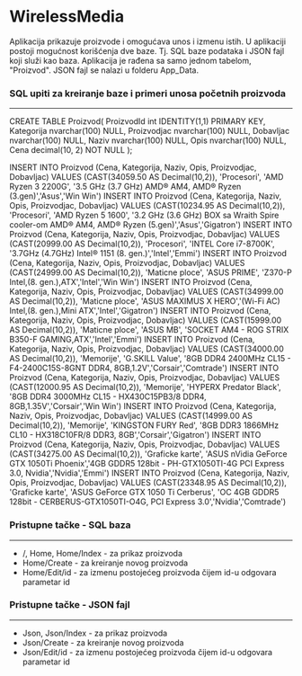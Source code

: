 # WirelessMedia

Aplikacija prikazuje proizvode i omogućava unos i izmenu istih.
U aplikaciji postoji mogućnost korišćenja dve baze. Tj. SQL baze podataka i JSON fajl koji služi kao baza.
Aplikacija je rađena sa samo jednom tabelom, "Proizvod". JSON fajl se nalazi u folderu App_Data.

### SQL upiti za kreiranje baze i primeri unosa početnih proizvoda
---
CREATE TABLE Proizvod(
 ProizvodId int IDENTITY(1,1) PRIMARY KEY,
 Kategorija nvarchar(100) NULL,
 Proizvodjac nvarchar(100) NULL,
 Dobavljac nvarchar(100) NULL,
 Naziv nvarchar(100) NULL,
 Opis nvarchar(100) NULL,
 Cena decimal(10, 2) NOT NULL
);

INSERT INTO Proizvod (Cena, Kategorija, Naziv, Opis, Proizvodjac, Dobavljac) VALUES (CAST(34059.50 AS Decimal(10,2)), 'Procesori', 'AMD Ryzen 3 2200G', '3.5 GHz (3.7 GHz) AMD® AM4, AMD® Ryzen (3.gen)','Asus','Win Win')
INSERT INTO Proizvod (Cena, Kategorija, Naziv, Opis, Proizvodjac, Dobavljac) VALUES (CAST(10234.95 AS Decimal(10,2)), 'Procesori', 'AMD Ryzen 5 1600', '3.2 GHz (3.6 GHz) BOX sa Wraith Spire cooler-om AMD® AM4, AMD® Ryzen (5.gen)','Asus','Gigatron')
INSERT INTO Proizvod (Cena, Kategorija, Naziv, Opis, Proizvodjac, Dobavljac) VALUES (CAST(20999.00 AS Decimal(10,2)), 'Procesori', 'INTEL Core i7-8700K', '3.7GHz (4.7GHz) Intel® 1151 (8. gen.)','Intel','Emmi')
INSERT INTO Proizvod (Cena, Kategorija, Naziv, Opis, Proizvodjac, Dobavljac) VALUES (CAST(24999.00 AS Decimal(10,2)), 'Maticne ploce', 'ASUS PRIME', 'Z370-P Intel,(8. gen.),ATX','Intel','Win Win')
INSERT INTO Proizvod (Cena, Kategorija, Naziv, Opis, Proizvodjac, Dobavljac) VALUES (CAST(34999.00 AS Decimal(10,2)), 'Maticne ploce', 'ASUS MAXIMUS X HERO','(Wi-Fi AC) Intel,(8. gen.),Mini ATX','Intel','Gigatron')
INSERT INTO Proizvod (Cena, Kategorija, Naziv, Opis, Proizvodjac, Dobavljac) VALUES (CAST(15999.00 AS Decimal(10,2)), 'Maticne ploce', 'ASUS MB', 'SOCKET AM4 - ROG STRIX B350-F GAMING,ATX','Intel','Emmi')
INSERT INTO Proizvod (Cena, Kategorija, Naziv, Opis, Proizvodjac, Dobavljac) VALUES (CAST(34000.00 AS Decimal(10,2)), 'Memorije', 'G.SKILL Value', '8GB DDR4 2400MHz CL15 - F4-2400C15S-8GNT DDR4, 8GB,1.2V','Corsair','Comtrade')
INSERT INTO Proizvod (Cena, Kategorija, Naziv, Opis, Proizvodjac, Dobavljac) VALUES (CAST(12000.95 AS Decimal(10,2)), 'Memorije', 'HYPERX Predator Black', '8GB DDR4 3000MHz CL15 - HX430C15PB3/8 DDR4, 8GB,1.35V','Corsair','Win Win')
INSERT INTO Proizvod (Cena, Kategorija, Naziv, Opis, Proizvodjac, Dobavljac) VALUES (CAST(14999.00 AS Decimal(10,2)), 'Memorije', 'KINGSTON FURY Red', '8GB DDR3 1866MHz CL10 - HX318C10FR/8 DDR3, 8GB','Corsair','Gigatron')
INSERT INTO Proizvod (Cena, Kategorija, Naziv, Opis, Proizvodjac, Dobavljac) VALUES (CAST(34275.00 AS Decimal(10,2)), 'Graficke karte', 'ASUS nVidia GeForce GTX 1050Ti Phoenix','4GB GDDR5 128bit - PH-GTX1050TI-4G PCI Express 3.0, Nvidia','Nvidia','Emmi')
INSERT INTO Proizvod (Cena, Kategorija, Naziv, Opis, Proizvodjac, Dobavljac) VALUES (CAST(23348.95 AS Decimal(10,2)), 'Graficke karte', 'ASUS GeForce GTX 1050 Ti Cerberus', 'OC 4GB GDDR5 128bit - CERBERUS-GTX1050TI-O4G, PCI Express 3.0','Nvidia','Comtrade')

### Pristupne tačke - SQL baza
---
  - /, Home, Home/Index - za prikaz proizvoda
  - Home/Create - za kreiranje novog proizvoda
  - Home/Edit/id - za izmenu postojećeg proizvoda čijem id-u odgovara parametar id

### Pristupne tačke - JSON fajl
---
  - Json, Json/Index - za prikaz proizvoda
  - Json/Create - za kreiranje novog proizvoda
  - Json/Edit/id - za izmenu postojećeg proizvoda čijem id-u odgovara parametar id
